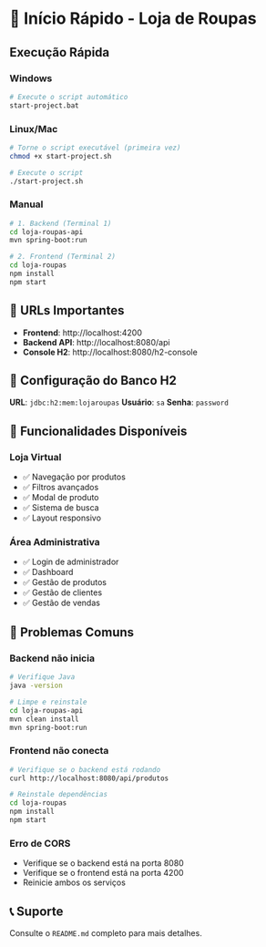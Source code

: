 # 🚀 Início Rápido - Loja de Roupas

## Execução Rápida

### Windows
```bash
# Execute o script automático
start-project.bat
```

### Linux/Mac
```bash
# Torne o script executável (primeira vez)
chmod +x start-project.sh

# Execute o script
./start-project.sh
```

### Manual
```bash
# 1. Backend (Terminal 1)
cd loja-roupas-api
mvn spring-boot:run

# 2. Frontend (Terminal 2)
cd loja-roupas
npm install
npm start
```

## 📍 URLs Importantes

- **Frontend**: http://localhost:4200
- **Backend API**: http://localhost:8080/api
- **Console H2**: http://localhost:8080/h2-console

## 🔧 Configuração do Banco H2

**URL**: `jdbc:h2:mem:lojaroupas`
**Usuário**: `sa`
**Senha**: `password`

## 📱 Funcionalidades Disponíveis

### Loja Virtual
- ✅ Navegação por produtos
- ✅ Filtros avançados
- ✅ Modal de produto
- ✅ Sistema de busca
- ✅ Layout responsivo

### Área Administrativa
- ✅ Login de administrador
- ✅ Dashboard
- ✅ Gestão de produtos
- ✅ Gestão de clientes
- ✅ Gestão de vendas

## 🐛 Problemas Comuns

### Backend não inicia
```bash
# Verifique Java
java -version

# Limpe e reinstale
cd loja-roupas-api
mvn clean install
mvn spring-boot:run
```

### Frontend não conecta
```bash
# Verifique se o backend está rodando
curl http://localhost:8080/api/produtos

# Reinstale dependências
cd loja-roupas
npm install
npm start
```

### Erro de CORS
- Verifique se o backend está na porta 8080
- Verifique se o frontend está na porta 4200
- Reinicie ambos os serviços

## 📞 Suporte

Consulte o `README.md` completo para mais detalhes. 